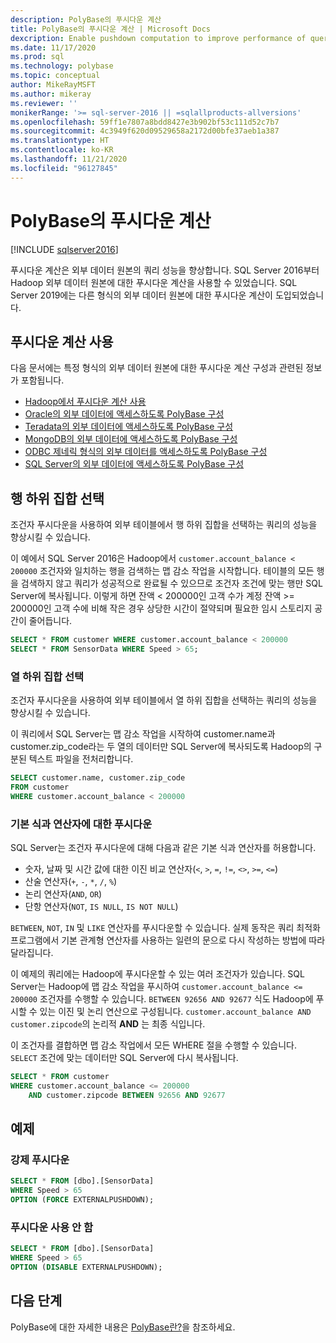 ```yaml
---
description: PolyBase의 푸시다운 계산
title: PolyBase의 푸시다운 계산 | Microsoft Docs
dexcription: Enable pushdown computation to improve performance of queries on your Hadoop cluster. You can select a subset of rows/columns in an external table for pushdown.
ms.date: 11/17/2020
ms.prod: sql
ms.technology: polybase
ms.topic: conceptual
author: MikeRayMSFT
ms.author: mikeray
ms.reviewer: ''
monikerRange: '>= sql-server-2016 || =sqlallproducts-allversions'
ms.openlocfilehash: 59ff1e7807a8bdd8427e3b902bf53c111d52c7b7
ms.sourcegitcommit: 4c3949f620d09529658a2172d00bfe37aeb1a387
ms.translationtype: HT
ms.contentlocale: ko-KR
ms.lasthandoff: 11/21/2020
ms.locfileid: "96127845"
---
```

# <a name="pushdown-computations-in-polybase"></a>PolyBase의 푸시다운 계산

[!INCLUDE [sqlserver2016](../../includes/applies-to-version/sqlserver2016.md)]

푸시다운 계산은 외부 데이터 원본의 쿼리 성능을 향상합니다. SQL Server 2016부터 Hadoop 외부 데이터 원본에 대한 푸시다운 계산을 사용할 수 있었습니다. SQL Server 2019에는 다른 형식의 외부 데이터 원본에 대한 푸시다운 계산이 도입되었습니다.

## <a name="enable-pushdown-computation"></a> 푸시다운 계산 사용

다음 문서에는 특정 형식의 외부 데이터 원본에 대한 푸시다운 계산 구성과 관련된 정보가 포함됩니다.

- [Hadoop에서 푸시다운 계산 사용](polybase-configure-hadoop.md#pushdown)
- [Oracle의 외부 데이터에 액세스하도록 PolyBase 구성](polybase-configure-oracle.md)
- [Teradata의 외부 데이터에 액세스하도록 PolyBase 구성](polybase-configure-teradata.md)
- [MongoDB의 외부 데이터에 액세스하도록 PolyBase 구성](polybase-configure-mongodb.md)
- [ODBC 제네릭 형식의 외부 데이터를 액세스하도록 PolyBase 구성](polybase-configure-odbc-generic.md)
- [SQL Server의 외부 데이터에 액세스하도록 PolyBase 구성](polybase-configure-sql-server.md)

## <a name="select-a-subset-of-rows"></a>행 하위 집합 선택

조건자 푸시다운을 사용하여 외부 테이블에서 행 하위 집합을 선택하는 쿼리의 성능을 향상시킬 수 있습니다.

이 예에서 SQL Server 2016은 Hadoop에서 `customer.account_balance < 200000` 조건자와 일치하는 행을 검색하는 맵 감소 작업을 시작합니다. 테이블의 모든 행을 검색하지 않고 쿼리가 성공적으로 완료될 수 있으므로 조건자 조건에 맞는 행만 SQL Server에 복사됩니다. 이렇게 하면 잔액 &lt; 200000인 고객 수가 계정 잔액 &gt;= 200000인 고객 수에 비해 작은 경우 상당한 시간이 절약되며 필요한 임시 스토리지 공간이 줄어듭니다.

```sql
SELECT * FROM customer WHERE customer.account_balance < 200000
SELECT * FROM SensorData WHERE Speed > 65;  
```

### <a name="select-a-subset-of-columns"></a>열 하위 집합 선택

조건자 푸시다운을 사용하여 외부 테이블에서 열 하위 집합을 선택하는 쿼리의 성능을 향상시킬 수 있습니다.

이 쿼리에서 SQL Server는 맵 감소 작업을 시작하여 customer.name과 customer.zip_code라는 두 열의 데이터만 SQL Server에 복사되도록 Hadoop의 구분된 텍스트 파일을 전처리합니다.

```sql
SELECT customer.name, customer.zip_code
FROM customer
WHERE customer.account_balance < 200000
```

### <a name="pushdown-for-basic-expressions-and-operators"></a>기본 식과 연산자에 대한 푸시다운

SQL Server는 조건자 푸시다운에 대해 다음과 같은 기본 식과 연산자를 허용합니다.

- 숫자, 날짜 및 시간 값에 대한 이진 비교 연산자(`<`, `>`, `=`, `!=`, `<>`, `>=`, `<=`)
- 산술 연산자(`+`, `-`, `*`, `/`, `%`)
- 논리 연산자(`AND`, `OR`)
- 단항 연산자(`NOT`, `IS NULL`, `IS NOT NULL`)

`BETWEEN`, `NOT`, `IN` 및 `LIKE` 연산자를 푸시다운할 수 있습니다. 실제 동작은 쿼리 최적화 프로그램에서 기본 관계형 연산자를 사용하는 일련의 문으로 다시 작성하는 방법에 따라 달라집니다.

이 예제의 쿼리에는 Hadoop에 푸시다운할 수 있는 여러 조건자가 있습니다. SQL Server는 Hadoop에 맵 감소 작업을 푸시하여 `customer.account_balance <= 200000` 조건자를 수행할 수 있습니다. `BETWEEN 92656 AND 92677` 식도 Hadoop에 푸시할 수 있는 이진 및 논리 연산으로 구성됩니다. `customer.account_balance AND customer.zipcode`의 논리적 **AND** 는 최종 식입니다.

이 조건자를 결합하면 맵 감소 작업에서 모든 WHERE 절을 수행할 수 있습니다. `SELECT` 조건에 맞는 데이터만 SQL Server에 다시 복사됩니다.

```sql
SELECT * FROM customer 
WHERE customer.account_balance <= 200000 
    AND customer.zipcode BETWEEN 92656 AND 92677
```

## <a name="examples"></a>예제

### <a name="force-pushdown"></a>강제 푸시다운

```sql
SELECT * FROM [dbo].[SensorData]
WHERE Speed > 65
OPTION (FORCE EXTERNALPUSHDOWN);
```

### <a name="disable-pushdown"></a>푸시다운 사용 안 함

```sql
SELECT * FROM [dbo].[SensorData]
WHERE Speed > 65
OPTION (DISABLE EXTERNALPUSHDOWN);
```

## <a name="next-steps"></a>다음 단계

PolyBase에 대한 자세한 내용은 [PolyBase란?](polybase-guide.md)을 참조하세요.
